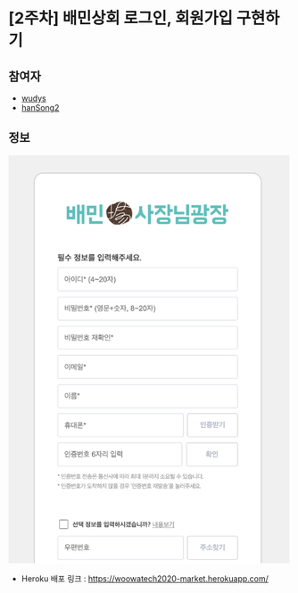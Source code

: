 # [2주차] 배민상회 로그인, 회원가입 구현하기

## 참여자

- [wudys](https://github.com/wudys)
- [hanSong2](https://github.com/hanSong2)

## 정보

![Preview](./preview.png)

- Heroku 배포 링크 : https://woowatech2020-market.herokuapp.com/
